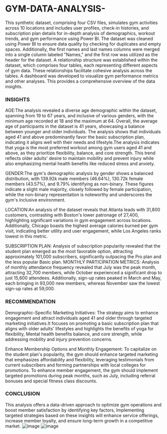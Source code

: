 # GYM-DATA-ANALYSIS-
This synthetic dataset, comprising four CSV files, simulates gym activities across 10 locations and includes user profiles, check-in histories, and subscription plan details for in-depth analysis of demographics, workout trends, and gym performance using Power BI.
The dataset was cleaned using Power BI to ensure data quality by checking for duplicates and empty spaces. Additionally, the first names and last names columns were merged into a single column labeled "Names," and the first row was utilized as the header for the dataset. A relationship structure was established within the dataset, which comprises four tables, each representing different aspects of gym data. These relationships facilitate cohesive analysis across the tables. A dashboard was developed to visualize gym performance metrics and other analyses. This provides a comprehensive overview of the data insights. 
### INSIGHTS
AGE:The analysis revealed a diverse age demographic within the dataset, spanning from 19 to 67 years, and inclusive of various genders, with the minimum age recorded at 18 and the maximum at 64. Overall, the average age of participants in the dataset is 41 years, showcasing a balance between younger and older individuals. The analysis shows that individuals aged 41 and above predominantly favor the basic subscription plan, indicating it aligns well with their needs and lifestyle.The analysis indicates that yoga is the most preferred workout among gym users aged 41 and above, as they prioritize flexibility, balance, and core strength. This trend reflects older adults' desire to maintain mobility and prevent injury while also emphasizing mental health benefits like reduced stress and anxiety.

GENDER:The gym's demographic analysis by gender shows a balanced distribution, with 139.92k male members (46.64%), 130.72k female members (43.57%), and 9.79% identifying as non-binary. These figures indicate a slight male majority, closely followed by female participation, while the non-binary representation is noteworthy and underscores the gym's inclusive environment. 

LOCATION:An analysis of the dataset reveals that Atlanta leads with 31,800 customers, contrasting with Boston's lower patronage of 27,400, highlighting significant variations in gym engagement across locations. Additionally, Chicago boasts the highest average calories burned per gym visit, indicating better utility and user engagement, while Los Angeles ranks lowest in this metric.

SUBSCRIPTION PLAN: Analysis of subscription popularity revealed that the student plan emerged as the most favorable option, attracting approximately 101,000 subscribers, significantly outpacing the Pro plan and the less popular Basic plan. 
MONTHLY PARTICIPATION METRICS: Analysis of monthly attendance frequency revealed that July was the peak month, attracting 32,700 members, while October experienced a significant drop to just 15,600 attendees. Additionally, sign-up rates peaked in March and May, each bringing in 93,000 new members, whereas November saw the lowest sign-up rates at 59,000. 

### RECOMMENDATION
Demographic-Specific Marketing Initiatives: The strategy aims to enhance engagement and attract individuals aged 41 and older through targeted marketing initiatives.It focuses on promoting a basic subscription plan that aligns with older adults' lifestyles and highlights the benefits of yoga for flexibility, Mental health benefits balance, and core strength, while addressing mobility and injury prevention concerns. 

Enhance Membership Options and Monthly Engagement: To capitalize on the student plan's popularity, the gym should enhance targeted marketing that emphasizes affordability and flexibility, leveraging testimonials from current subscribers and forming partnerships with local colleges for promotions. To enhance member engagement, the gym should implement targeted promotions during peak months, such as July, including referral bonuses and special fitness class discounts. 
### CONCLUSION
This analysis offers a data-driven approach to optimize gym operations and boost member satisfaction by identifying key factors, Implementing targeted strategies based on these insights will enhance service offerings, increase member loyalty, and ensure long-term growth in a competitive market. 
![image](https://github.com/user-attachments/assets/38fdffef-011b-4098-b0be-39f20332cbbd)
![image](https://github.com/user-attachments/assets/63aa2ac1-8fc7-46f9-a713-f5da8da22801)

